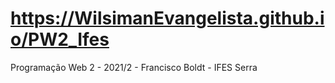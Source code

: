 # https://WilsimanEvangelista.github.io/PW2_Ifes
Programação Web 2 - 2021/2 - Francisco Boldt - IFES Serra
